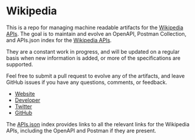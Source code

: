 # WikipediaThis is a repo for managing machine readable artifacts for the [Wikipedia APIs](https://www.wikipedia.org/). The goal is to maintain and evolve an OpenAPI, Postman Collection, and APIs.json index for the [Wikipedia APIs](https://www.wikipedia.org/).They are a constant work in progress, and will be updated on a regular basis when new information is added, or more of the specifications are supported.Feel free to submit a pull request to evolve any of the artifacts, and leave GitHub issues if you have any questions, comments, or feedback.- [Website](https://www.wikipedia.org/)- [Developer](https://www.wikipedia.org/)- [Twitter](https://twitter.com/wikipedia)- [GitHub](https://github.com/Wikipedia)The [APIs.json](https://github.com/api-evangelist/wikipedia/blob/master/apis.json) index provides links to all the relevant links for the Wikipedia APIs, including the OpenAPI and Postman if they are present.